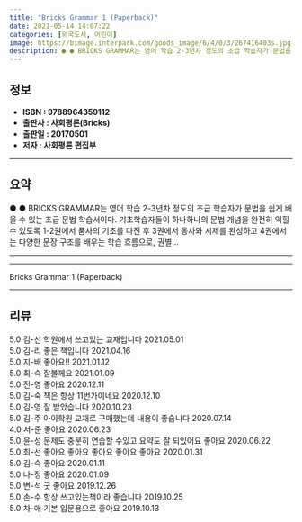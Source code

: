 ```yaml
---
title: "Bricks Grammar 1 (Paperback)"
date: 2021-05-14 14:07:22
categories: [외국도서, 어린이]
image: https://bimage.interpark.com/goods_image/6/4/0/3/267416403s.jpg
description: ● ● BRICKS GRAMMAR는 영어 학습 2-3년차 정도의 초급 학습자가 문법을 쉽게 배울 수 있는 초급 문법 학습서이다. 기초학습자들이 하나하나의 문법 개념을 완전히 익힐 수 있도록 1-2권에서 품사의 기초를 다진 후 3권에서 동사와 시제를 완성하고 4권에서는 다양한 문장 구
---
```


## **정보**

- **ISBN : 9788964359112**
- **출판사 : 사회평론(Bricks)**
- **출판일 : 20170501**
- **저자 : 사회평론 편집부**

------



## **요약**

●  ●  BRICKS GRAMMAR는 영어 학습 2-3년차 정도의 초급 학습자가 문법을 쉽게 배울 수 있는 초급 문법 학습서이다. 기초학습자들이 하나하나의 문법 개념을 완전히 익힐 수 있도록 1-2권에서 품사의 기초를 다진 후 3권에서 동사와 시제를 완성하고 4권에서는 다양한 문장 구조를 배우는 학습 흐름으로, 권별... 

------



------


Bricks Grammar 1 (Paperback) 

------


## **리뷰** 

5.0 김-선 학원에서 쓰고있는 교재입니다 2021.05.01 <br/>5.0 김-리 좋은 책입니다  2021.04.16 <br/>5.0 지-배 좋아요!!  2021.01.12 <br/>5.0 최-숙 잘볼께요 2021.01.09 <br/>5.0 전-영 좋아요 2020.12.11 <br/>5.0 김-숙 책은 항상 11번가이네요 2020.12.10 <br/>5.0 김-영 잘 받았습니다 2020.10.23 <br/>5.0 김-주 아이학원 교재로 구매했는데 내용이 좋습니다 2020.07.14 <br/>4.0 서-준 좋아요 2020.06.23 <br/>5.0 윤-성 문제도 충분히 연습할 수있고 요약도 잘 되있어요 좋아요 2020.06.22 <br/>5.0 최-선 좋아요 좋아요 좋아요 좋아요 좋아요  2020.01.31 <br/>5.0 김-숙 좋아요 2020.01.11 <br/>5.0 나-정 좋아요 2020.01.09 <br/>5.0 변-석 굿 좋아요 2019.12.26 <br/>5.0 손-수 항상 쓰고있는책이라 좋습니다
 2019.10.25 <br/>5.0 차-애 기본 입문용으로 좋아요 2019.10.13 <br/>